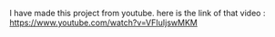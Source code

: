 I have made this project from youtube.
here is the link of that video : https://www.youtube.com/watch?v=VFIuIjswMKM
